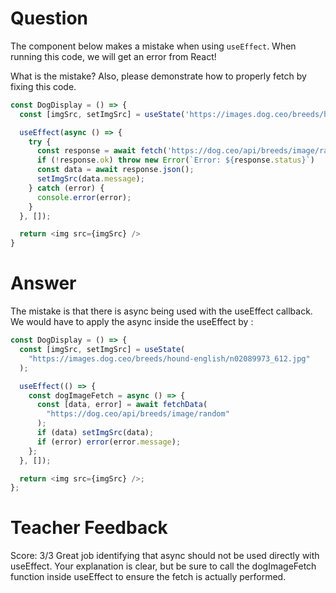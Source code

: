# Question

The component below makes a mistake when using `useEffect`. When running this code, we will get an error from React! 

What is the mistake? Also, please demonstrate how to properly fetch by fixing this code.

```js
const DogDisplay = () => {
  const [imgSrc, setImgSrc] = useState('https://images.dog.ceo/breeds/hound-english/n02089973_612.jpg');

  useEffect(async () => {
    try {
      const response = await fetch('https://dog.ceo/api/breeds/image/random');
      if (!response.ok) throw new Error(`Error: ${response.status}`)
      const data = await response.json();
      setImgSrc(data.message);
    } catch (error) {
      console.error(error);
    }
  }, []);

  return <img src={imgSrc} />
}
```

# Answer
The mistake is that there is async being used with the useEffect callback. We would have to apply the async inside the useEffect by : 

```js
const DogDisplay = () => {
  const [imgSrc, setImgSrc] = useState(
    "https://images.dog.ceo/breeds/hound-english/n02089973_612.jpg"
  );

  useEffect(() => {
    const dogImageFetch = async () => {
      const [data, error] = await fetchData(
        "https://dog.ceo/api/breeds/image/random"
      );
      if (data) setImgSrc(data);
      if (error) error(error.message);
    };
  }, []);

  return <img src={imgSrc} />;
};
```
# Teacher Feedback
Score: 3/3
Great job identifying that async should not be used directly with useEffect. Your explanation is clear, but be sure to call the dogImageFetch function inside useEffect to ensure the fetch is actually performed.